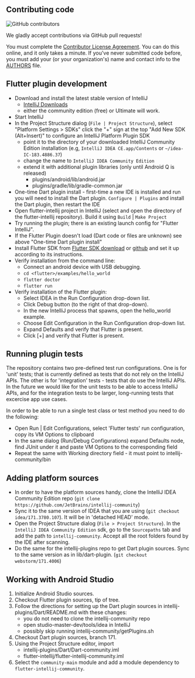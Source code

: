 ## Contributing code

![GitHub contributors](https://img.shields.io/github/contributors/flutter/flutter-intellij.svg)

We gladly accept contributions via GitHub pull requests!

You must complete the
[Contributor License Agreement](https://cla.developers.google.com/clas).
You can do this online, and it only takes a minute. If you've never submitted code before,
you must add your (or your organization's) name and contact info to the [AUTHORS](AUTHORS)
file.

## Flutter plugin development

* Download and install the latest stable version of IntelliJ
  - [IntelliJ Downloads](https://www.jetbrains.com/idea/download/)
  - either the community edition (free) or Ultimate will work.
* Start IntelliJ
* In the Project Structure dialog (`File | Project Structure`), select "Platform Settings > SDKs" click the "+" sign at the top "Add New SDK (Alt+Insert)" to configure an IntelliJ Platform Plugin SDK
  - point it to the directory of your downloaded IntelliJ Community Edition installation (e.g, `IntelliJ IDEA CE.app/Contents` or `~/idea-IC-183.4886.37`)
  - change the name to `IntelliJ IDEA Community Edition`
  - extend it with additional plugin libraries (only until Android Q is released)
    - plugins/android/lib/android.jar
    - plugins/gradle/lib/gradle-common.jar
* One-time Dart plugin install - first-time a new IDE is installed and run you will need to install the Dart plugin.  `Configure | Plugins` and install the Dart plugin, then restart the IDE
* Open flutter-intellij project in IntelliJ (select and open the directory of the flutter-intellij repository). Build it using `Build` | `Make Project`
* Try running the plugin; there is an existing launch config for "Flutter IntelliJ".
* If the Flutter Plugin doesn't load (Dart code or files are unknown) see above "One-time Dart plugin install"
* Install Flutter SDK from [Flutter SDK download](https://flutter.dev/docs/get-started/install) or [github](https://github.com/flutter/flutter) and set it up according to its instructions.
* Verify installation from the command line:
  - Connect an android device with USB debugging.
  - `cd <flutter>/examples/hello_world`
  - `flutter doctor`
  - `flutter run`
* Verify installation of the Flutter plugin:
  - Select IDEA in the Run Configuration drop-down list.
  - Click Debug button (to the right of that drop-down).
  - In the new IntelliJ process that spawns, open the hello_world example.
  - Choose Edit Configuration in the Run Configuration drop-down list.
  - Expand Defaults and verify that Flutter is present.
  - Click [+] and verify that Flutter is present.

## Running plugin tests

The repository contains two pre-defined test run configurations. One is for 'unit' tests; that is
currently defined as tests that do not rely on the IntelliJ APIs. The other is for 'integration'
tests - tests that do use the IntelliJ APIs. In the future we would like for the unit tests to be
able to access IntelliJ APIs, and for the integration tests to be larger, long-running tests that
excercise app use cases.

In order to be able to run a single test class or test method you need to do the following:

* Open Run | Edit Configurations, select 'Flutter tests' run configuration, copy its VM Options
  to clipboard
* In the same dialog (Run/Debug Configurations) expand Defaults node, find JUnit under it and paste
  VM Options to the corresponding field
* Repeat the same with Working directory field - it must point to intellij-community/bin

## Adding platform sources

  - In order to have the platform sources handy, clone the IntelliJ IDEA Community Edition repo
(`git clone https://github.com/JetBrains/intellij-community`)
  - Sync it to the same version of IDEA that you are using (`git checkout idea/171.3780.107`). It will be in 'detached HEAD' mode.
  - Open the Project Structure dialog (`File > Project Structure`). In the `IntelliJ IDEA Community Edition` sdk, go to the `Sourcepaths` tab and add the path to `intellij-community`. Accept all the root folders found by the IDE after scanning.
  - Do the same for the intellij-plugins repo to get Dart plugin sources. Sync to the same version as in lib/dart-plugin. (`git checkout webstorm/171.4006`)

## Working with Android Studio

1. Initialize Android Studio sources.
2. Checkout Flutter plugin sources, tip of tree.
3. Follow the directions for setting up the Dart plugin sources in
   intellij-plugins/Dart/README.md with these changes:
    - you do not need to clone the intellij-community repo
    - open studio-master-dev/tools/idea in IntelliJ
    - possibly skip running intellij-community/getPlugins.sh
4. Checkout Dart plugin sources, branch 171.
5. Using the Project Structure editor, import
    - intellij-plugins/Dart/Dart-community.iml
    - flutter-intellij/flutter-intellij-community.iml
6. Select the `community-main` module and add a module dependency to
   `flutter-intellij-community`.
